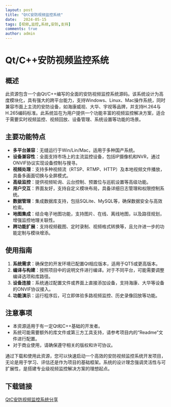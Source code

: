 ```yaml
---
layout: post
title: "QtC安防视频监控系统"
date:   2024-05-15
tags: [视频,监控,系统,安防,支持]
comments: true
author: admin
---
```

# Qt/C++安防视频监控系统

## 概述

此资源包含一个由Qt/C++编写的全面的安防视频监控系统源码。该系统设计为高度模块化，具有强大的跨平台能力，支持Windows、Linux、Mac操作系统，同时兼容市面上主流的安防设备，如海康威视、大华、宇视等品牌，并支持H.264与H.265编码标准。此系统旨在为用户提供一个功能丰富的视频监控解决方案，适合于需要实时视频监控、视频回放、设备管理、系统设置等功能的场景。

## 主要功能特点

- **多平台兼容**：无缝运行于Win/Lin/Mac，适用于多种国产系统。
- **设备兼容性**：全面支持市场上的主流监控设备，包括IP摄像机和NVR，通过ONVIF协议实现设备控制与搜寻。
- **视频处理**：支持多种视频流（RTSP、RTMP、HTTP）及本地视频文件播放，具备多画面切换与全屏模式。
- **高级监控**：提供视频轮询、云台控制、预置位与巡航设置等高级功能。
- **用户交互**：界面友好，支持自定义模块布局，具备详细日志管理和权限控制系统。
- **数据管理**：集成数据库支持，包括SQLite、MySQL等，确保数据安全与高效检索。
- **地图集成**：结合电子地图功能，支持图片、在线、离线地图，以及路径规划，增强监控地理关联性。
- **跨功能扩展**：支持视频截图、定时录制、视频格式转换等，且允许进一步的功能定制与模块增添。

## 使用指南

1. **系统需求**：确保您的开发环境已配置Qt相应版本，适用于QT5或更高版本。
2. **编译与构建**：按照项目中的说明文件进行编译。对于不同平台，可能需要调整编译选项和库路径。
3. **设备连接**：系统通过配置文件或界面上直接添加设备，支持海康、大华等设备的ONVIF协议接入。
4. **功能演示**：运行程序后，可立即体验多路视频监控、历史录像回放等功能。

## 注意事项

- 本资源适用于有一定Qt和C++基础的开发者。
- 系统可能需要额外的库文件或第三方工具支持，请参考项目内的“Readme”文件进行配置。
- 对于商业使用，请确保遵守相关的版权和许可协议。

通过下载和使用此资源，您可以快速启动一个高效的安防视频监控系统开发项目，无论是用于学习、评估还是作为项目的基础框架。系统的设计理念强调灵活性与可扩展性，是搭建专业级视频监控解决方案的理想起点。

## 下载链接

[QtC安防视频监控系统分享](https://pan.quark.cn/s/31bcf23770b3)